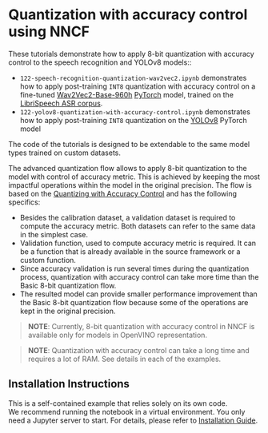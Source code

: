 # Quantization with accuracy control using NNCF

These tutorials demonstrate how to apply 8-bit quantization with accuracy control to the speech recognition and YOLOv8 models::
* `122-speech-recognition-quantization-wav2vec2.ipynb` demonstrates how to apply post-training `INT8` quantization with accuracy control on a fine-tuned [Wav2Vec2-Base-960h](https://huggingface.co/facebook/wav2vec2-base-960h) [PyTorch](https://pytorch.org/) model, trained on the [LibriSpeech ASR corpus](https://www.openslr.org/12).
* `122-yolov8-quantization-with-accuracy-control.ipynb` demonstrates how to apply post-training `INT8` quantization on the [YOLOv8](https://github.com/ultralytics/) PyTorch model

The code of the tutorials is designed to be extendable to the same model types trained on custom datasets.

The advanced quantization flow allows to apply 8-bit quantization to the model with control of accuracy metric. This is achieved by keeping the most impactful operations within the model in the original precision. The flow is based on the [Quantizing with Accuracy Control](https://docs.openvino.ai/2024/openvino-workflow/model-optimization-guide/quantizing-models-post-training/quantizing-with-accuracy-control.html) and has the following specifics:

- Besides the calibration dataset, a validation dataset is required to compute the accuracy metric. Both datasets can refer to the same data in the simplest case.
- Validation function, used to compute accuracy metric is required. It can be a function that is already available in the source framework or a custom function.
- Since accuracy validation is run several times during the quantization process, quantization with accuracy control can take more time than the Basic 8-bit quantization flow.
- The resulted model can provide smaller performance improvement than the Basic 8-bit quantization flow because some of the operations are kept in the original precision.

> **NOTE**: Currently, 8-bit quantization with accuracy control in NNCF is available only for models in OpenVINO representation.

> **NOTE**: Quantization with accuracy control can take a long time and requires a lot of RAM. See details in each of the examples.

## Installation Instructions

This is a self-contained example that relies solely on its own code.</br>
We recommend  running the notebook in a virtual environment. You only need a Jupyter server to start.
For details, please refer to [Installation Guide](../../README.md).
